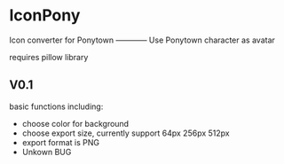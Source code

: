 # IconPony

Icon converter for Ponytown ———— Use Ponytown character as avatar

requires pillow library

## V0.1

basic functions including:

+ choose color for background
+ choose export size, currently support 64px 256px 512px
+ export format is PNG
+ Unkown BUG
